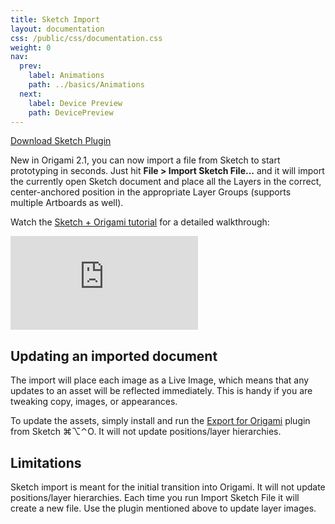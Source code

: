 ```yaml
---
title: Sketch Import
layout: documentation
css: /public/css/documentation.css
weight: 0
nav:
  prev:
    label: Animations
    path: ../basics/Animations
  next:
    label: Device Preview
    path: DevicePreview
---
```


<a class="action-button" href="https://github.com/tarngerine/sketch-origami-export/archive/master.zip" target="_blank">Download Sketch Plugin</a>

New in Origami 2.1, you can now import a file from Sketch to start prototyping in seconds. Just hit **File > Import Sketch File...** and it will import the currently open Sketch document and place all the Layers in the correct, center-anchored position in the appropriate Layer Groups (supports multiple Artboards as well).

Watch the [Sketch + Origami tutorial](../../tutorials) for a detailed walkthrough:

<div class='vimeo-embed-container'><iframe src='https://player.vimeo.com/video/120452278' frameborder='0' webkitAllowFullScreen mozallowfullscreen allowFullScreen></iframe></div>

## Updating an imported document
The import will place each image as a Live Image, which means that any updates to an asset will be reflected immediately. This is handy if you are tweaking copy, images, or appearances.

To update the assets, simply install and run the [Export for Origami](https://github.com/tarngerine/sketch-origami-export/archive/master.zip) plugin from Sketch <span class="key modifier inline">&#8984;</span><span class="key modifier inline">&#8997;</span><span class="key modifier inline">&#8963;</span><span class="key letter inline">O</span>. It will not update positions/layer hierarchies.

## Limitations
Sketch import is meant for the initial transition into Origami. It will not update positions/layer hierarchies. Each time you run Import Sketch File it will create a new file. Use the plugin mentioned above to update layer images.